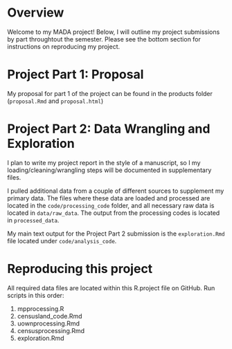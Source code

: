 # Overview
Welcome to my MADA project! Below, I will outline my project submissions by part throughtout the semester. Please see the bottom section for instructions on reproducing my project. 

# Project Part 1: Proposal
My proposal for part 1 of the project can be found in the products folder (`proposal.Rmd` and `proposal.html`)

# Project Part 2: Data Wrangling and Exploration
I plan to write my project report in the style of a manuscript, so I my loading/cleaning/wrangling steps will be documented in supplementary files. 

I pulled additional data from a couple of different sources to supplement my primary data. The files where these data are loaded and processed are located in the `code/processing_code` folder, and all necessary raw data is located in `data/raw_data`. The output from the processing codes is located in `processed_data`. 

My main text output for the Project Part 2 submission is the `exploration.Rmd` file located under `code/analysis_code`. 

# Reproducing this project
All required data files are located within this R.project file on GitHub. Run scripts in this order:
1. mpprocessing.R
2. censusland_code.Rmd
3. uownprocessing.Rmd
4. censusprocessing.Rmd
5. exploration.Rmd


